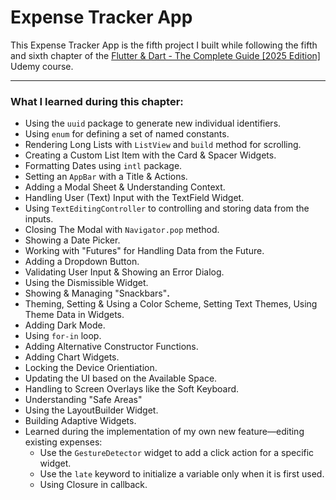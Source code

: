 # Expense Tracker App

This Expense Tracker App is the fifth project I built while following the fifth and sixth chapter of the [Flutter &amp; Dart - The Complete Guide [2025 Edition]](https://www.udemy.com/course/learn-flutter-dart-to-build-ios-android-apps/) Udemy course.



---

### What I learned during this chapter:

- Using the `uuid` package to generate new individual identifiers.
- Using `enum` for defining a set of named constants.
- Rendering Long Lists with `ListView` and `build` method for scrolling.
- Creating a Custom List Item with the Card & Spacer Widgets.
- Formatting Dates using `intl` package.
- Setting an `AppBar` with a Title & Actions.
- Adding a Modal Sheet & Understanding Context.
- Handling User (Text) Input with the TextField Widget.
- Using `TextEditingController` to controlling and storing data from the inputs.
- Closing The Modal with `Navigator.pop` method.
- Showing a Date Picker.
- Working with "Futures" for Handling Data from the Future.
- Adding a Dropdown Button.
- Validating User Input & Showing an Error Dialog.
- Using the Dismissible Widget.
- Showing & Managing "Snackbars"**.**
- Theming, Setting & Using a Color Scheme, Setting Text Themes, Using Theme Data in Widgets.
- Adding Dark Mode.
- Using `for-in` loop.
- Adding Alternative Constructor Functions.
- Adding Chart Widgets.
- Locking the Device Orientiation.
- Updating the UI based on the Available Space.
- Handling to Screen Overlays like the Soft Keyboard.
- Understanding "Safe Areas"
- Using the LayoutBuilder Widget.
- Building Adaptive Widgets.
- Learned during the implementation of my own new feature—editing existing expenses:
  - Use the `GestureDetector` widget to add a click action for a specific widget.
  - Use the `late` keyword to initialize a variable only when it is first used.
  - Using Closure in callback.
